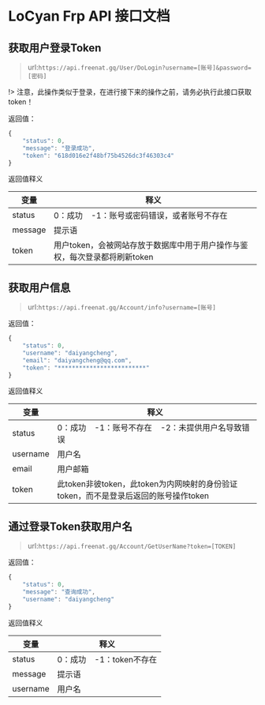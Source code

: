 # LoCyan Frp API 接口文档

## 获取用户登录Token

>url:`https://api.freenat.gq/User/DoLogin?username=[账号]&password=[密码]`

!> 注意，此操作类似于登录，在进行接下来的操作之前，请务必执行此接口获取token！

返回值：
``` javascript
{
	"status": 0,
	"message": "登录成功",
	"token": "618d016e2f48bf75b4526dc3f46303c4"
}
```
返回值释义

| 变量 | 释义 |
| -- | -- |
| status | 0：成功&nbsp;&nbsp;&nbsp;&nbsp;-1：账号或密码错误，或者账号不存在 |
| message | 提示语 |
| token | 用户token，会被网站存放于数据库中用于用户操作与鉴权，每次登录都将刷新token |

## 获取用户信息

>url:`https://api.freenat.gq/Account/info?username=[账号]`

返回值：
``` javascript
{
	"status": 0,
	"username": "daiyangcheng",
	"email": "daiyangcheng@qq.com",
	"token": "*************************"
}
```
返回值释义

| 变量 | 释义 |
| -- | -- |
| status | 0：成功&nbsp;&nbsp;&nbsp;&nbsp;-1：账号不存在&nbsp;&nbsp;&nbsp;&nbsp;-2：未提供用户名导致错误 |
| username | 用户名 |
| email | 用户邮箱 |
| token | 此token非彼token，此token为内网映射的身份验证token，而不是登录后返回的账号操作token |

## 通过登录Token获取用户名

>url:`https://api.freenat.gq/Account/GetUserName?token=[TOKEN]`

返回值：
``` javascript
{
	"status": 0,
	"message": "查询成功",
	"username": "daiyangcheng"
}
```
返回值释义

| 变量 | 释义 |
| -- | -- |
| status | 0：成功&nbsp;&nbsp;&nbsp;&nbsp;-1：token不存在 |
| message | 提示语 |
| username | 用户名 |